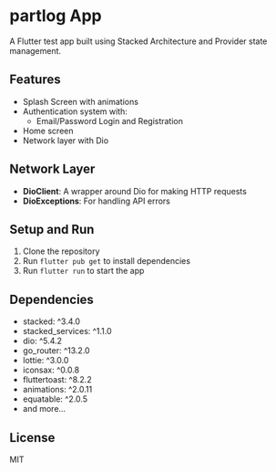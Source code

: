 # partlog App

A Flutter test app built using Stacked Architecture and Provider state management.

## Features

- Splash Screen with animations
- Authentication system with:
  - Email/Password Login and Registration
- Home screen 
- Network layer with Dio

## Network Layer

- **DioClient**: A wrapper around Dio for making HTTP requests
- **DioExceptions**: For handling API errors

## Setup and Run

1. Clone the repository
2. Run `flutter pub get` to install dependencies
3. Run `flutter run` to start the app

## Dependencies

- stacked: ^3.4.0
- stacked_services: ^1.1.0
- dio: ^5.4.2
- go_router: ^13.2.0
- lottie: ^3.0.0
- iconsax: ^0.0.8
- fluttertoast: ^8.2.2
- animations: ^2.0.11
- equatable: ^2.0.5
- and more...

## License

MIT
